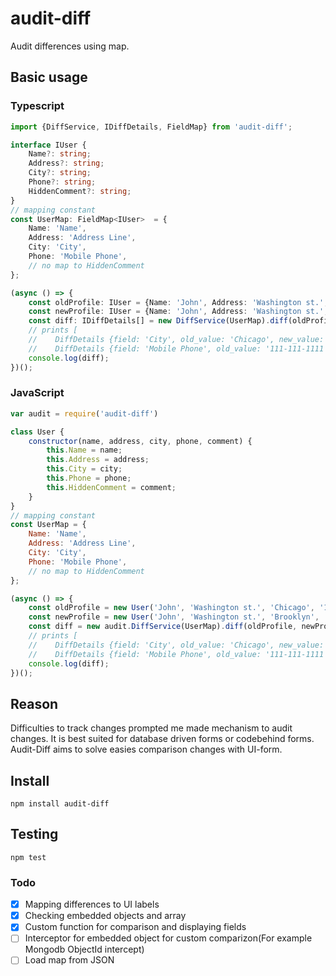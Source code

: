 # audit-diff
Audit differences using map.

## Basic usage 
### Typescript

```typescript
import {DiffService, IDiffDetails, FieldMap} from 'audit-diff';

interface IUser {
    Name?: string;
    Address?: string;
    City?: string;
    Phone?: string;
    HiddenComment?: string;
}
// mapping constant
const UserMap: FieldMap<IUser>  = {
    Name: 'Name',
    Address: 'Address Line',
    City: 'City',
    Phone: 'Mobile Phone',
    // no map to HiddenComment
};

(async () => {
    const oldProfile: IUser = {Name: 'John', Address: 'Washington st.', City: 'Chicago', Phone: '111-111-1111', HiddenComment: 'Comment 1'};
    const newProfile: IUser = {Name: 'John', Address: 'Washington st.', City: 'Brooklyn', Phone: '222-222-2222', HiddenComment: 'Comment 2'};
    const diff: IDiffDetails[] = new DiffService(UserMap).diff(oldProfile, newProfile);
    // prints [ 
    //    DiffDetails {field: 'City', old_value: 'Chicago', new_value: 'Brooklyn'},
    //    DiffDetails {field: 'Mobile Phone', old_value: '111-111-1111', new_value: '222-222-2222'} ]
    console.log(diff);
})();


```

### JavaScript 
```javascript
var audit = require('audit-diff')

class User {
    constructor(name, address, city, phone, comment) {
        this.Name = name;
        this.Address = address;
        this.City = city;
        this.Phone = phone;
        this.HiddenComment = comment;
    }
}
// mapping constant
const UserMap = {
    Name: 'Name',
    Address: 'Address Line',
    City: 'City',
    Phone: 'Mobile Phone',
    // no map to HiddenComment
};

(async () => {
    const oldProfile = new User('John', 'Washington st.', 'Chicago', '111-111-1111', 'Comment 1');
    const newProfile = new User('John', 'Washington st.', 'Brooklyn', '222-222-2222', 'Comment 2');
    const diff = new audit.DiffService(UserMap).diff(oldProfile, newProfile);
    // prints [ 
    //    DiffDetails {field: 'City', old_value: 'Chicago', new_value: 'Brooklyn'},
    //    DiffDetails {field: 'Mobile Phone', old_value: '111-111-1111', new_value: '222-222-2222'} ]
    console.log(diff);
})();
```

## Reason

Difficulties to track changes prompted me made mechanism to audit changes. It is best suited for database driven forms or codebehind forms.
Audit-Diff  aims to solve easies comparison changes with UI-form.

## Install

`npm install audit-diff`

## Testing

`npm test`

### Todo
- [x] Mapping differences to UI labels
- [x] Checking embedded objects and array
- [x] Custom function for comparison and displaying fields
- [ ] Interceptor for embedded object for custom comparizon(For example Mongodb ObjectId intercept)
- [ ] Load map from JSON
